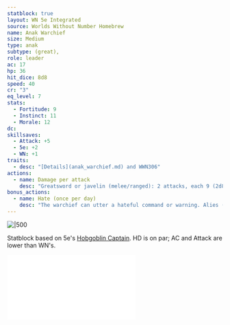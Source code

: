 ```yaml
---
statblock: true
layout: WN 5e Integrated
source: Worlds Without Number Homebrew
name: Anak Warchief
size: Medium
type: anak
subtype: (great),
role: leader
ac: 17
hp: 36
hit_dice: 8d8
speed: 40
cr: "3"
eq_level: 7
stats:
  - Fortitude: 9
  - Instinct: 11
  - Morale: 12
dc: 
skillsaves:
  - Attack: +5
  - 5e: +2
  - WN: +1
traits:
  - desc: "[Details](anak_warchief.md) and WWN306"
actions:
  - name: Damage per attack
    desc: "Greatsword or javelin (melee/ranged): 2 attacks, each 9 (2d8)"
bonus_actions:
  - name: Hate (once per day) 
    desc: "The warchief can utter a hateful command or warning. Alies (max 30 ft) rolls with advantage attacks or saving throws for 1 minute. This effect ends if the warchief is incapacitated."
---
```


![|500](https://i.imgur.com/qKOISo8.png)

Statblock based on 5e's [Hobgoblin Captain](https://5e.tools/bestiary.html#hobgoblin%20captain_mm). HD is on par; AC and Attack are lower than WN's.


![Anak](../campaign/context/cultures.md#Anak)